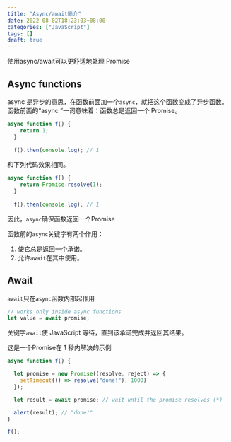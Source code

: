 ```yaml
---
title: "Async/await简介"
date: 2022-08-02T18:23:03+08:00
categories: ["JavaScript"]
tags: []
draft: true
---
```


使用async/await可以更舒适地处理 Promise

## Async functions

async 是异步的意思，在函数前面加一个`async`，就把这个函数变成了异步函数。
函数前面的“async ”一词意味着：函数总是返回一个 Promise。

```js
async function f() {
    return 1;
  }
  
  f().then(console.log); // 1
```
和下列代码效果相同。
```js
async function f() {
    return Promise.resolve(1);
  }
  
  f().then(console.log); // 1
```

因此，`async`确保函数返回一个Promise



函数前的`async`关键字有两个作用：

1. 使它总是返回一个承诺。
2. 允许`await`在其中使用。

## Await

`await`只在`async`函数内部起作用

```javascript
// works only inside async functions
let value = await promise;
```

关键字`await`使 JavaScript 等待，直到该承诺完成并返回其结果。

这是一个Promise在 1 秒内解决的示例

```javascript
async function f() {

  let promise = new Promise((resolve, reject) => {
    setTimeout(() => resolve("done!"), 1000)
  });

  let result = await promise; // wait until the promise resolves (*)

  alert(result); // "done!"
}

f();
```

